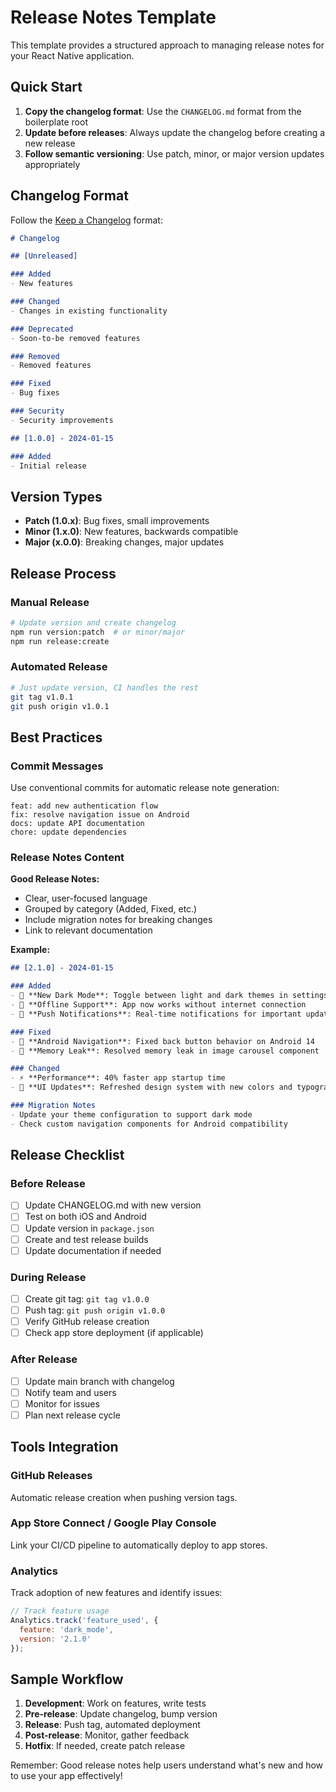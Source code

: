 # Release Notes Template

This template provides a structured approach to managing release notes for your React Native application.

## Quick Start

1. **Copy the changelog format**: Use the `CHANGELOG.md` format from the boilerplate root
2. **Update before releases**: Always update the changelog before creating a new release
3. **Follow semantic versioning**: Use patch, minor, or major version updates appropriately

## Changelog Format

Follow the [Keep a Changelog](https://keepachangelog.com/en/1.0.0/) format:

```markdown
# Changelog

## [Unreleased]

### Added
- New features

### Changed
- Changes in existing functionality

### Deprecated
- Soon-to-be removed features

### Removed
- Removed features

### Fixed
- Bug fixes

### Security
- Security improvements

## [1.0.0] - 2024-01-15

### Added
- Initial release
```

## Version Types

- **Patch (1.0.x)**: Bug fixes, small improvements
- **Minor (1.x.0)**: New features, backwards compatible
- **Major (x.0.0)**: Breaking changes, major updates

## Release Process

### Manual Release
```bash
# Update version and create changelog
npm run version:patch  # or minor/major
npm run release:create
```

### Automated Release
```bash
# Just update version, CI handles the rest
git tag v1.0.1
git push origin v1.0.1
```

## Best Practices

### Commit Messages
Use conventional commits for automatic release note generation:

```
feat: add new authentication flow
fix: resolve navigation issue on Android
docs: update API documentation
chore: update dependencies
```

### Release Notes Content

**Good Release Notes:**
- Clear, user-focused language
- Grouped by category (Added, Fixed, etc.)
- Include migration notes for breaking changes
- Link to relevant documentation

**Example:**
```markdown
## [2.1.0] - 2024-01-15

### Added
- 🎉 **New Dark Mode**: Toggle between light and dark themes in settings
- 📱 **Offline Support**: App now works without internet connection
- 🔔 **Push Notifications**: Real-time notifications for important updates

### Fixed
- 🐛 **Android Navigation**: Fixed back button behavior on Android 14
- 🔧 **Memory Leak**: Resolved memory leak in image carousel component

### Changed
- ⚡ **Performance**: 40% faster app startup time
- 🎨 **UI Updates**: Refreshed design system with new colors and typography

### Migration Notes
- Update your theme configuration to support dark mode
- Check custom navigation components for Android compatibility
```

## Release Checklist

### Before Release
- [ ] Update CHANGELOG.md with new version
- [ ] Test on both iOS and Android
- [ ] Update version in `package.json`
- [ ] Create and test release builds
- [ ] Update documentation if needed

### During Release
- [ ] Create git tag: `git tag v1.0.0`
- [ ] Push tag: `git push origin v1.0.0`
- [ ] Verify GitHub release creation
- [ ] Check app store deployment (if applicable)

### After Release
- [ ] Update main branch with changelog
- [ ] Notify team and users
- [ ] Monitor for issues
- [ ] Plan next release cycle

## Tools Integration

### GitHub Releases
Automatic release creation when pushing version tags.

### App Store Connect / Google Play Console
Link your CI/CD pipeline to automatically deploy to app stores.

### Analytics
Track adoption of new features and identify issues:

```javascript
// Track feature usage
Analytics.track('feature_used', {
  feature: 'dark_mode',
  version: '2.1.0'
});
```

## Sample Workflow

1. **Development**: Work on features, write tests
2. **Pre-release**: Update changelog, bump version
3. **Release**: Push tag, automated deployment
4. **Post-release**: Monitor, gather feedback
5. **Hotfix**: If needed, create patch release

Remember: Good release notes help users understand what's new and how to use your app effectively! 